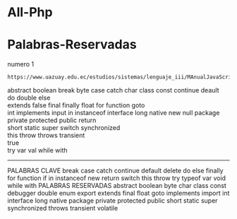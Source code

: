 # All-Php


# Palabras-Reservadas
numero 1

    https://www.uazuay.edu.ec/estudios/sistemas/lenguaje_iii/MAnualJavaScript/palabrasreser.htm

abstract
boolean	
break
byte
case
catch
char
class
const
continue
deault	
do
double
else	
extends
false
final
finally	
float
for
function
goto	
int
implements
input
in
instanceof
interface
long
native
new
null
package
private
protected
public
return	
short
static
super
switch
synchronized	
this
throw
throws
transient	
true	
try
var	
val	
while
with
***********************
PALABRAS CLAVE
break
case
catch
continue
default
delete
do
else
finally
for
function
if
in
instanceof
new
return
switch
this
throw
try
typeof
var
void
while
with
PALABRAS RESERVADAS
abstract
boolean
byte
char
class
const
debugger
double
enum
export
extends
final
float
goto
implements
import
int
interface
long
native
package
private
protected
public
short
static
super
synchronized
throws
transient
volatile
